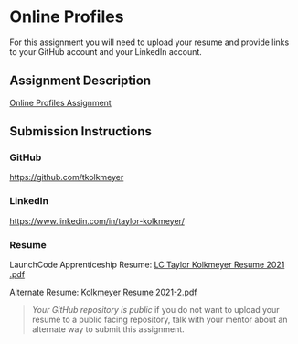 # Online Profiles
For this assignment you will need to upload your resume and provide links to your GitHub account and your LinkedIn account.

## Assignment Description
[Online Profiles Assignment](https://education.launchcode.org/liftoff/modules/assignments/online-profiles)

## Submission Instructions
 
### GitHub
https://github.com/tkolkmeyer
 
### LinkedIn
https://www.linkedin.com/in/taylor-kolkmeyer/

### Resume
LaunchCode Apprenticeship Resume:
[LC Taylor Kolkmeyer Resume 2021 .pdf](https://github.com/tkolkmeyer/liftoff-assignments/files/6112067/LC.Taylor.Kolkmeyer.Resume.2021.pdf)

Alternate Resume:
[Kolkmeyer Resume 2021-2.pdf](https://github.com/tkolkmeyer/liftoff-assignments/files/6112069/Kolkmeyer.Resume.2021-2.pdf)


> *Your GitHub repository is public* if you do not want to upload your resume to a public facing repository, talk with your mentor about an alternate way to submit this assignment.
